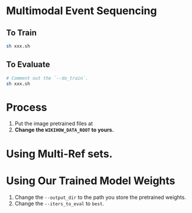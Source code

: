 # Multimodal Event Sequencing

## To Train
```bash
sh xxx.sh
```

## To Evaluate
```bash
# Comment out the `--do_train`.
sh xxx.sh
```

# Process

1. Put the image pretrained files at
2. **Change the `WIKIHOW_DATA_ROOT` to yours.**


# Using Multi-Ref sets.


# Using Our Trained Model Weights
1. Change the `--output_dir` to the path you store the pretrained weights.
2. Change the `--iters_to_eval` to `best`.
